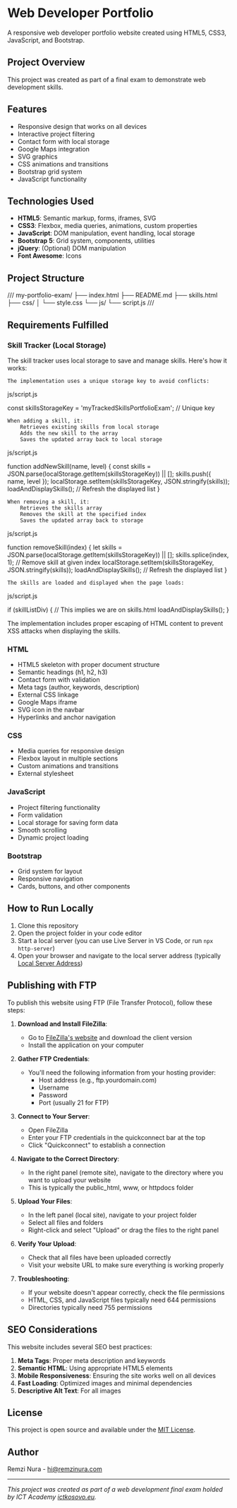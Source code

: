 # Web Developer Portfolio

A responsive web developer portfolio website created using HTML5, CSS3, JavaScript, and Bootstrap.

## Project Overview

This project was created as part of a final exam to demonstrate web development skills.

## Features

- Responsive design that works on all devices
- Interactive project filtering
- Contact form with local storage
- Google Maps integration
- SVG graphics
- CSS animations and transitions
- Bootstrap grid system
- JavaScript functionality

## Technologies Used

- **HTML5**: Semantic markup, forms, iframes, SVG
- **CSS3**: Flexbox, media queries, animations, custom properties
- **JavaScript**: DOM manipulation, event handling, local storage
- **Bootstrap 5**: Grid system, components, utilities
- **jQuery**: (Optional) DOM manipulation
- **Font Awesome**: Icons

## Project Structure
///
my-portfolio-exam/
├── index.html
├── README.md
├── skills.html
├── css/
│   └── style.css
└── js/
    └── script.js
///
## Requirements Fulfilled

### Skill Tracker (Local Storage)

The skill tracker uses local storage to save and manage skills. Here's how it works:

    The implementation uses a unique storage key to avoid conflicts:

js/script.js

const skillsStorageKey = 'myTrackedSkillsPortfolioExam'; // Unique key

    When adding a skill, it:
        Retrieves existing skills from local storage
        Adds the new skill to the array
        Saves the updated array back to local storage

js/script.js

function addNewSkill(name, level) {
    const skills = JSON.parse(localStorage.getItem(skillsStorageKey)) || [];
    skills.push({ name, level });
    localStorage.setItem(skillsStorageKey, JSON.stringify(skills));
    loadAndDisplaySkills(); // Refresh the displayed list
}

    When removing a skill, it:
        Retrieves the skills array
        Removes the skill at the specified index
        Saves the updated array back to storage

js/script.js

function removeSkill(index) {
    let skills = JSON.parse(localStorage.getItem(skillsStorageKey)) || [];
    skills.splice(index, 1); // Remove skill at given index
    localStorage.setItem(skillsStorageKey, JSON.stringify(skills));
    loadAndDisplaySkills(); // Refresh the displayed list
}

    The skills are loaded and displayed when the page loads:

js/script.js

if (skillListDiv) { // This implies we are on skills.html
    loadAndDisplaySkills();
}

The implementation includes proper escaping of HTML content to prevent XSS attacks when displaying the skills.

### HTML

- HTML5 skeleton with proper document structure
- Semantic headings (h1, h2, h3)
- Contact form with validation
- Meta tags (author, keywords, description)
- External CSS linkage
- Google Maps iframe
- SVG icon in the navbar
- Hyperlinks and anchor navigation

### CSS

- Media queries for responsive design
- Flexbox layout in multiple sections
- Custom animations and transitions
- External stylesheet

### JavaScript

- Project filtering functionality
- Form validation
- Local storage for saving form data
- Smooth scrolling
- Dynamic project loading

### Bootstrap

- Grid system for layout
- Responsive navigation
- Cards, buttons, and other components

## How to Run Locally

1. Clone this repository
2. Open the project folder in your code editor
3. Start a local server (you can use Live Server in VS Code, or run `npx http-server`)
4. Open your browser and navigate to the local server address (typically [Local Server Address](http://localhost:8080))

## Publishing with FTP

To publish this website using FTP (File Transfer Protocol), follow these steps:

1. **Download and Install FileZilla**:
   - Go to [FileZilla's website](https://filezilla-project.org/) and download the client version
   - Install the application on your computer

2. **Gather FTP Credentials**:
   - You'll need the following information from your hosting provider:
     - Host address (e.g., ftp.yourdomain.com)
     - Username
     - Password
     - Port (usually 21 for FTP)

3. **Connect to Your Server**:
   - Open FileZilla
   - Enter your FTP credentials in the quickconnect bar at the top
   - Click "Quickconnect" to establish a connection

4. **Navigate to the Correct Directory**:
   - In the right panel (remote site), navigate to the directory where you want to upload your website
   - This is typically the public_html, www, or httpdocs folder

5. **Upload Your Files**:
   - In the left panel (local site), navigate to your project folder
   - Select all files and folders
   - Right-click and select "Upload" or drag the files to the right panel

6. **Verify Your Upload**:
   - Check that all files have been uploaded correctly
   - Visit your website URL to make sure everything is working properly

7. **Troubleshooting**:
   - If your website doesn't appear correctly, check the file permissions
   - HTML, CSS, and JavaScript files typically need 644 permissions
   - Directories typically need 755 permissions

## SEO Considerations

This website includes several SEO best practices:

1. **Meta Tags**: Proper meta description and keywords
2. **Semantic HTML**: Using appropriate HTML5 elements
3. **Mobile Responsiveness**: Ensuring the site works well on all devices
4. **Fast Loading**: Optimized images and minimal dependencies
5. **Descriptive Alt Text**: For all images

## License

This project is open source and available under the [MIT License](LICENSE).

## Author

Remzi Nura - [hi@remzinura.com](mailto:hi@remzinura.com)

---

*This project was created as part of a web development final exam holded by ICT Academy [ictkosovo.eu](https://ictkosovo.eu/).*
